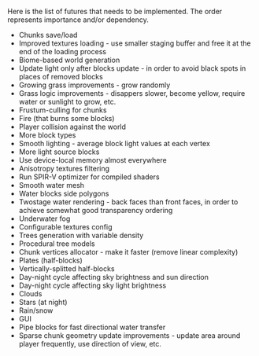 Here is the list of futures that needs to be implemented.
The order represents importance and/or dependency.
* Chunks save/load
* Improved textures loading - use smaller staging buffer and free it at the end of the loading process
* Biome-based world generation
* Update light only after blocks update - in order to avoid black spots in places of removed blocks
* Growing grass improvements - grow randomly
* Grass logic improvements - disappers slower, become yellow, require water or sunlight to grow, etc.
* Frustum-culling for chunks
* Fire (that burns some blocks)
* Player collision against the world
* More block types
* Smooth lighting - average block light values at each vertex
* More light source blocks
* Use device-local memory almost everywhere
* Anisotropy textures filtering
* Run SPIR-V optimizer for compiled shaders
* Smooth water mesh
* Water blocks side polygons
* Twostage water rendering - back faces than front faces, in order to achieve somewhat good transparency ordering
* Underwater fog
* Configurable textures config
* Trees generation with variable density
* Procedural tree models
* Chunk vertices allocator - make it faster (remove linear complexity)
* Plates (half-blocks)
* Vertically-splitted half-blocks
* Day-night cycle affecting sky brightness and sun direction
* Day-night cycle affecting sky light brightness
* Clouds
* Stars (at night)
* Rain/snow
* GUI
* Pipe blocks for fast directional water transfer
* Sparse chunk geometry update improvements - update area around player frequently, use direction of view, etc.
